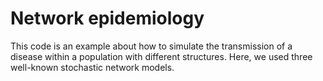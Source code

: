 # Network epidemiology
This code is an example about how to simulate the transmission of a disease within a population with different structures. Here, we used three well-known stochastic network models.
